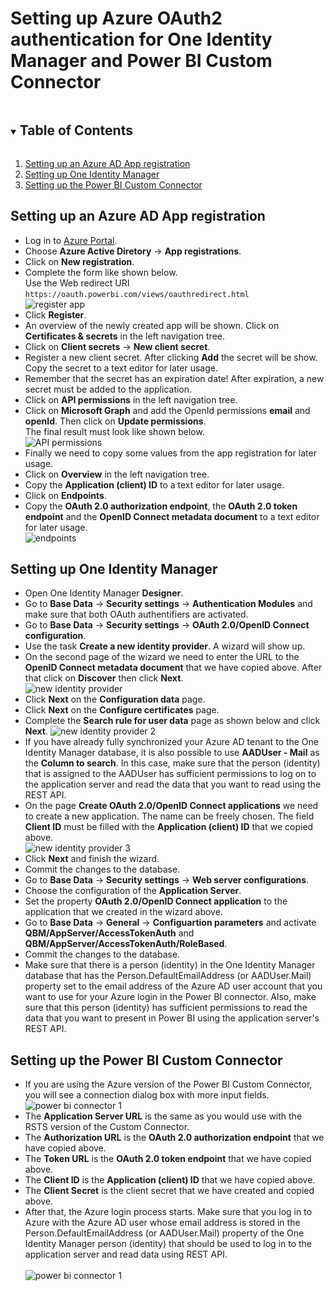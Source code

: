 # Setting up Azure OAuth2 authentication for One Identity Manager and Power BI Custom Connector

<details open="open">
  <summary><h2 style="display: inline-block">Table of Contents</h2></summary>
  <ol>
    <li><a href="#setting-up-an-azure-ad-app-registration">Setting up an Azure AD App registration</a></li>
    <li><a href="#setting-up-one-identity-manager">Setting up One Identity Manager</a></li>    
    <li><a href="#setting-up-the-power-bi-custom-connector">Setting up the Power BI Custom Connector</a></li>    
  </ol>
</details>

## Setting up an Azure AD App registration

- Log in to [Azure Portal](https://portal.azure.com).
- Choose **Azure Active Diretory** -> **App registrations**.
- Click on **New registration**.
- Complete the form like shown below.<br>Use the Web redirect URI `https://oauth.powerbi.com/views/oauthredirect.html`<br>
![register app](img/registerAADApp.png)
- Click **Register**.
- An overview of the newly created app will be shown. Click on **Certificates & secrets** in the left navigation tree.
- Click on **Client secrets** -> **New client secret**.
- Register a new client secret. After clicking **Add** the secret will be show. Copy the secret to a text editor for later usage.
- Remember that the secret has an expiration date! After expiration, a new secret must be added to the application.
- Click on **API permissions** in the left navigation tree.
- Click on **Microsoft Graph** and add the OpenId permissions **email** and **openId**. Then click on **Update permissions**.<br>
The final result must look like shown below.<br>
![API permissions](img/apiPermissions.png)
- Finally we need to copy some values from the app registration for later usage.<br>
- Click on **Overview** in the left navigation tree. 
- Copy the **Application (client) ID** to a text editor for later usage.
- Click on **Endpoints**.
- Copy the **OAuth 2.0 authorization endpoint**, the **OAuth 2.0 token endpoint** and the **OpenID Connect metadata document** to a text editor for later usage.<br>
![endpoints](img/endpoints.png)

## Setting up One Identity Manager

- Open One Identity Manager **Designer**.
- Go to **Base Data** -> **Security settings** -> **Authentication Modules** and make sure that both OAuth authentifiers are activated.
- Go to **Base Data** -> **Security settings** -> **OAuth 2.0/OpenID Connect configuration**.
- Use the task **Create a new identity provider**. A wizard will show up.
- On the second page of the wizard we need to enter the URL to the **OpenID Connect metadata document** that we have copied above. After that click on **Discover** then click **Next**.<br>
![new identity provider](img/newIdentityProvider.png)
- Click **Next** on the **Configuration data** page.
- Click **Next** on the **Configure certificates** page.
- Complete the **Search rule for user data** page as shown below and click **Next**.
![new identity provider 2](img/newIdentityProvider2.png)
- If you have already fully synchronized your Azure AD tenant to the One Identity Manager database, it is also possible to use **AADUser - Mail** as the **Column to search**. In this case, make sure that the person (identity) that is assigned to the AADUser has sufficient permissions to log on to the application server and read the data that you want to read using the REST API.
- On the page **Create OAuth 2.0/OpenID Connect applications** we need to create a new application. The name can be freely chosen. The field **Client ID** must be filled with the **Application (client) ID** that we copied above.<br>
![new identity provider 3](img/newIdentityProvider3.png)
- Click **Next** and finish the wizard.
- Commit the changes to the database.
- Go to **Base Data** -> **Security settings** -> **Web server configurations**.
- Choose the configuration of the **Application Server**.
- Set the property **OAuth 2.0/OpenID Connect application** to the application that we created in the wizard above.
- Go to **Base Data** -> **General** -> **Configuartion parameters** and activate 
**QBM/AppServer/AccessTokenAuth** and **QBM/AppServer/AccessTokenAuth/RoleBased**.
- Commit the changes to the database.
- Make sure that there is a person (identity) in the One Identity Manager database that has the Person.DefaultEmailAddress (or AADUser.Mail) property set to the email address of the Azure AD user account that you want to use for your Azure login in the Power BI connector. Also, make sure that this person (identity) has sufficient permissions to read the data that you want to present in Power BI using the application server's REST API.

## Setting up the Power BI Custom Connector

- If you are using the Azure version of the Power BI Custom Connector, you will see a connection dialog box with more input fields.<br>
![power bi connector 1](img/powerBiConnector1.png)
- The **Application Server URL** is the same as you would use with the RSTS version of the Custom Connector.
- The **Authorization URL** is the **OAuth 2.0 authorization endpoint** that we have copied above.
- The **Token URL** is the **OAuth 2.0 token endpoint** that we have copied above.
- The **Client ID** is the **Application (client) ID** that we have copied above.
- The **Client Secret** is the client secret that we have created and copied above.
- After that, the Azure login process starts. Make sure that you log in to Azure with the Azure AD user whose email address is stored in the Person.DefaultEmailAddress (or AADUser.Mail) property of the One Identity Manager person (identity) that should be used to log in to the application server and read data using REST API.<br><br>
![power bi connector 1](img/powerBiConnector2.png)
